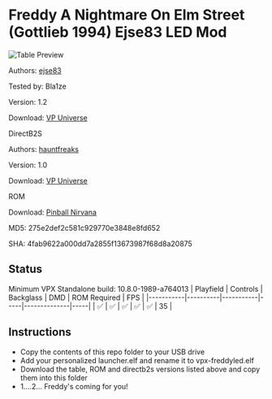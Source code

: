 # Freddy A Nightmare On Elm Street (Gottlieb 1994) Ejse83 LED Mod

![Table Preview](../../images/vpx-freddyled.png)

Authors: [ejse83](https://vpuniverse.com/profile/53365-ejse83/)

Tested by: Bla1ze

Version: 1.2

Download: [VP Universe](https://vpuniverse.com/files/file/21224-freddy-a-nightmare-on-elm-street-gottlieb-1994-ejse83-led-mod-siggis-mod-table-12/)

DirectB2S

Authors: [hauntfreaks](https://vpuniverse.com/profile/5216-hauntfreaks/)

Version: 1.0

Download: [VP Universe](https://vpuniverse.com/files/file/16558-freddy-a-nightmare-on-elm-street-gottlieb-1994-b2s-with-full-dmd/)

ROM

Download: [Pinball Nirvana](https://pinballnirvana.com/forums/resources/freddy.1835/)

MD5: 275e2def2c581c929770e3848e8fd652

SHA: 4fab9622a000dd7a2855f13673987f68d8a20875

## Status 

Minimum VPX Standalone build: 10.8.0-1989-a764013
| Playfield | Controls | Backglass | DMD | ROM Required | FPS | 
|-----------|----------|-----------|-----|--------------|-----|
| :white_check_mark: | :white_check_mark: | :white_check_mark: | :white_check_mark: | :white_check_mark: | 35 |

## Instructions

- Copy the contents of this repo folder to your USB drive
- Add your personalized launcher.elf and rename it to vpx-freddyled.elf
- Download the table, ROM and directb2s versions listed above and copy them into this folder
- 1....2... Freddy's coming for you!